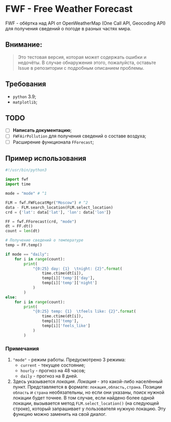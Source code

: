 # FWF - Free Weather Forecast

<!-- Единая Россия едина ПРОТИВ россиян. Бей ЕР - СПАСАЙ РОССИЮ -->

FWF - обёртка над API от OpenWeatherMap (One Call API, Geocoding API) для
получения сведений о погоде в разных частях мира.

## Внимание:

> Это тестовая версия, которая может содержать ошибки и недочёты. В случае
> обнаружения этого, пожалуйста, оставьте Issue в репозитории с подробным
> описанием проблемы.

## Требования

- `python` 3.9;
- `matplotlib`;

## TODO

- [ ] **Написать документацию**;
- [ ] `FWFAirPollution` для получения сведений о составе воздуха;
- [ ] Расширение функционала `FForecast`;

## Пример использования

```python
#!/usr/bin/python3

import fwf
import time

mode = "mode" # ^1

FLM = fwf.FWFLocatMgr("Moscow") # ^2
data - FLM.search_location(FLM.select_location)
crd = {'lat': data['lat'], 'lon': data['lon']}

FF = fwf.FForecast(crd, "mode")
dt = FF.dt()
count = len(dt)

# Получение сведений о температуре
temp = FF.temp()

if mode == "daily":
    for i in range(count):
        print(
            "{0:25} day: {1}  \tnight: {2}".format(
                time.ctime(dt[i]),
                temp[i]['temp']['day'],
                temp[i]['temp']['night']
            )
        )
else:
    for i in range(count):
        print(
            "{0:25} temp: {1}  \tfeels like: {2}".format(
                time.ctime(dt[i]),
                temp[i]['temp'],
                temp[i]['feels_like']
            )
        )
```

### Примечания

1. `"mode"` - режим работы. Предусмотрено 3 режима:
    - `current` - текущее состояние;
    - `hourly` - прогноз на 48 часов;
    - `daily` - прогноз на 8 дней.
2. Здесь указывается *локация*. *Локация* - это какой-либо населённый пункт.
   Представляется в формате: `локация,область,страна`. Позиции `область` и
   `страна` необязательны, но если они указаны, поиск нужной локации будет
   точнее. В том случае, если найдено более одной локации, вызывается метод
   `FLM.select_location()` (на следующей строке), который запрашивает у
   пользователя нужную локацию. Эту функцию можно заменить на свой диалог.
